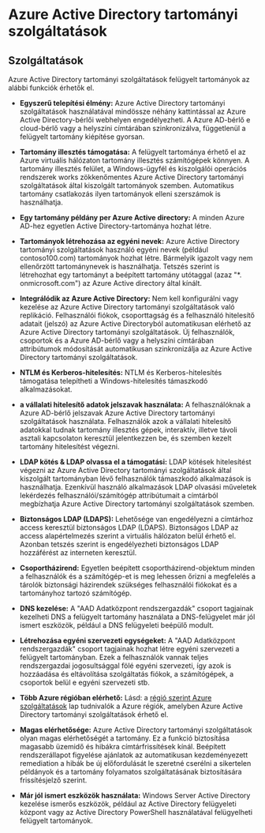 <properties
    pageTitle="Azure Active Directory tartományi szolgáltatások: Szolgáltatásai |} Microsoft Azure"
    description="Az Azure Active Directory tartományi szolgáltatások funkciók"
    services="active-directory-ds"
    documentationCenter=""
    authors="mahesh-unnikrishnan"
    manager="stevenpo"
    editor="curtand"/>

<tags
    ms.service="active-directory-ds"
    ms.workload="identity"
    ms.tgt_pltfrm="na"
    ms.devlang="na"
    ms.topic="article"
    ms.date="10/07/2016"
    ms.author="maheshu"/>

# <a name="azure-ad-domain-services"></a>Azure Active Directory tartományi szolgáltatások

## <a name="features"></a>Szolgáltatások
Azure Active Directory tartományi szolgáltatások felügyelt tartományok az alábbi funkciók érhetők el.

- **Egyszerű telepítési élmény:** Azure Active Directory tartományi szolgáltatások használatával mindössze néhány kattintással az Azure Active Directory-bérlői webhelyen engedélyezheti. A Azure AD-bérlő e cloud-bérlő vagy a helyszíni címtárában szinkronizálva, függetlenül a felügyelt tartomány kiépítése gyorsan.

- **Tartomány illesztés támogatása:** A felügyelt tartománya érhető el az Azure virtuális hálózaton tartomány illesztés számítógépek könnyen. A tartomány illesztés felület, a Windows-ügyfél és kiszolgálói operációs rendszerek works zökkenőmentes Azure Active Directory tartományi szolgáltatások által kiszolgált tartományok szemben. Automatikus tartomány csatlakozás ilyen tartományok elleni szerszámok is használhatja.

- **Egy tartomány példány per Azure Active directory:** A minden Azure AD-hez egyetlen Active Directory-tartománya hozhat létre.

- **Tartományok létrehozása az egyéni nevek:** Azure Active Directory tartományi szolgáltatások használó egyéni nevek (például contoso100.com) tartományok hozhat létre. Bármelyik igazolt vagy nem ellenőrzött tartománynevek is használhatja. Tetszés szerint is létrehozhat egy tartományt a beépített tartomány utótaggal (azaz "*. onmicrosoft.com") az Azure Active directory által kínált.

- **Integrálódik az Azure Active Directory:** Nem kell konfigurálni vagy kezelése az Azure Active Directory tartományi szolgáltatások való replikáció. Felhasználói fiókok, csoporttagság és a felhasználó hitelesítő adatait (jelszó) az Azure Active Directoryból automatikusan elérhető az Azure Active Directory tartományi szolgáltatások. Új felhasználók, csoportok és a Azure AD-bérlő vagy a helyszíni címtárában attribútumok módosítását automatikusan szinkronizálja az Azure Active Directory tartományi szolgáltatások.

- **NTLM és Kerberos-hitelesítés:** NTLM és Kerberos-hitelesítés támogatása telepítheti a Windows-hitelesítés támaszkodó alkalmazásokat.

- **a vállalati hitelesítő adatok jelszavak használata:** A felhasználóknak a Azure AD-bérlő jelszavak Azure Active Directory tartományi szolgáltatások használata. Felhasználók azok a vállalati hitelesítő adatokkal tudnak tartomány illesztés gépek, interaktív, illetve távoli asztali kapcsolaton keresztül jelentkezzen be, és szemben kezelt tartomány hitelesítést végezni.

- **LDAP kötés & LDAP olvassa el a támogatási:** LDAP kötések hitelesítést végezni az Azure Active Directory tartományi szolgáltatások által kiszolgált tartományban lévő felhasználók támaszkodó alkalmazások is használhatja. Ezenkívül használó alkalmazások LDAP olvasási műveletek lekérdezés felhasználói/számítógép attribútumait a címtárból megbízhatja Azure Active Directory tartományi szolgáltatások szemben.

- **Biztonságos LDAP (LDAPS):** Lehetősége van engedélyezni a címtárhoz access keresztül biztonságos LDAP (LDAPS). Biztonságos LDAP az access alapértelmezés szerint a virtuális hálózaton belül érhető el. Azonban tetszés szerint is engedélyezheti biztonságos LDAP hozzáférést az interneten keresztül.

- **Csoportházirend:** Egyetlen beépített csoportházirend-objektum minden a felhasználók és a számítógép-et is meg lehessen őrizni a megfelelés a tárolók biztonsági házirendek szükséges felhasználói fiókokat és a tartományhoz tartozó számítógép.

- **DNS kezelése:** A "AAD Adatközpont rendszergazdák" csoport tagjainak kezelheti DNS a felügyelt tartomány használata a DNS-felügyelet már jól ismert eszközök, például a DNS felügyeleti beépülő modult.

- **Létrehozása egyéni szervezeti egységeket:** A "AAD Adatközpont rendszergazdák" csoport tagjainak hozhat létre egyéni szervezeti a felügyelt tartományban. Ezek a felhasználók vannak teljes rendszergazdai jogosultsággal fölé egyéni szervezeti, így azok is hozzáadása és eltávolítása szolgáltatás fiókok, a számítógépek, a csoportok belül e egyéni szervezeti stb.

- **Több Azure régióban elérhető:** Lásd: a [régió szerint Azure szolgáltatások](https://azure.microsoft.com/regions/#services/) lap tudnivalók a Azure régiók, amelyben Azure Active Directory tartományi szolgáltatások érhető el.

- **Magas elérhetősége:** Azure Active Directory tartományi szolgáltatások olyan magas elérhetőségét a tartomány. Ez a funkció biztosítása magasabb üzemidő és hibákra címtárfrissítések kínál. Beépített rendszerállapot figyelése ajánlatok az automatikusan kezdeményezett remediation a hibák be új előfordulását le szeretné cserélni a sikertelen példányok és a tartomány folyamatos szolgáltatásának biztosítására frissítésjelző szerint.

- **Már jól ismert eszközök használata:** Windows Server Active Directory kezelése ismerős eszközök, például az Active Directory felügyeleti központ vagy az Active Directory PowerShell használatával felügyelheti felügyelt tartományok.

